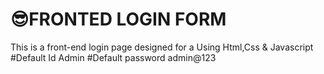# 😎FRONTED LOGIN FORM
This is a front-end login page designed for a Using Html,Css & Javascript 
#Default Id Admin
#Default password admin@123
